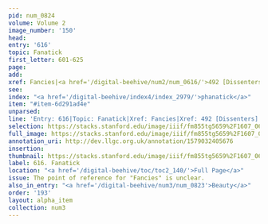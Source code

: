```yaml
---
pid: num_0824
volume: Volume 2
image_number: '150'
head: 
entry: '616'
topic: Fanatick
first_letter: 601-625
page: 
add: 
xref: Fancies|<a href='/digital-beehive/num2/num_0616/'>492 [Dissenters]</a>
see: 
index: "<a href='/digital-beehive/index4/index_2979/'>phanatick</a>"
item: "#item-6d291ad4e"
unparsed: 
line: 'Entry: 616|Topic: Fanatick|Xref: Fancies|Xref: 492 [Dissenters]|Index: phanatick|#item-6d291ad4e'
selection: https://stacks.stanford.edu/image/iiif/fm855tg5659%2F1607_0617/915,3515,2739,533/full/0/default.jpg
full_image: https://stacks.stanford.edu/image/iiif/fm855tg5659%2F1607_0617/full/full/0/default.jpg
annotation_uri: http://dev.llgc.org.uk/annotation/1579032405676
insertion: 
thumbnail: https://stacks.stanford.edu/image/iiif/fm855tg5659%2F1607_0617/915,3515,600,180/250,/0/default.jpg
label: 616. Fanatick
location: "<a href='/digital-beehive/toc/toc2_140/'>Full Page</a>"
issue: The point of reference for "Fancies" is unclear.
also_in_entry: "<a href='/digital-beehive/num3/num_0823'>Beauty</a>"
order: '193'
layout: alpha_item
collection: num3
---
```

